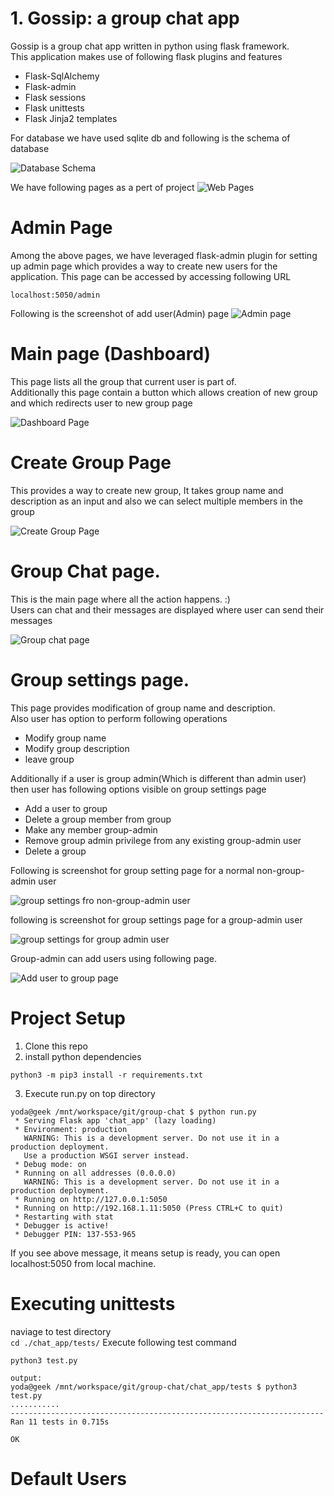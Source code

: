 # 1. Gossip: a group chat app 
Gossip is a group chat app written in python using flask framework.  
This application makes use of following flask plugins and features

- Flask-SqlAlchemy
- Flask-admin
- Flask sessions
- Flask unittests
- Flask Jinja2 templates

For database we have used sqlite db and following is the schema of database

![Database Schema](docs/img/db_schema.jpg)

We have following pages as a pert of project
![Web Pages](docs/img/Web%20Pages.jpg)

# Admin Page

Among the above pages, we have leveraged flask-admin plugin for setting up admin page which provides a way to create new users for the application.
This page can be accessed by accessing following URL 
```
localhost:5050/admin
```
Following is the screenshot of add user(Admin) page
![Admin page](docs/img/add_user_page.png)

# Main page (Dashboard)

This page lists all the group that current user is part of.  
Additionally this page contain a button which allows creation of new group and which redirects user to new group page

![Dashboard Page](docs/img/dashboard_page.png)

# Create Group Page

This provides a way to create new group, It takes group name and description as an input and also we can select multiple members in the group  

![Create Group Page](docs/img/new_group.png)

# Group Chat page.

This is the main page where all the action happens. :)  
Users can chat and their messages are displayed where user can send their messages

![Group chat page](docs/img/group_chat_page.png)

# Group settings page.

This page provides modification of group name and description.  
Also user has option to perform following operations

- Modify group name
- Modify group description
- leave group

Additionally if a user is group admin(Which is different than admin user)  
then user has following options visible on group settings page

- Add a user to group
- Delete a group member from group
- Make any member group-admin
- Remove group admin privilege from any existing group-admin user
- Delete a group

Following is screenshot for group setting page for a normal non-group-admin user

![group settings fro non-group-admin user](docs/img/group_setting_for_non_group_admin_user.png)

following is screenshot for group settings page for a group-admin user

![group settings for group admin user](docs/img/edit_group.png)

Group-admin can add users using following page.

![Add user to group page](docs/img/add_user_to_group.png)

# Project Setup

1. Clone this repo
2. install python dependencies
```
python3 -m pip3 install -r requirements.txt 
```
3. Execute run.py on top directory
```
yoda@geek /mnt/workspace/git/group-chat $ python run.py 
 * Serving Flask app 'chat_app' (lazy loading)
 * Environment: production
   WARNING: This is a development server. Do not use it in a production deployment.
   Use a production WSGI server instead.
 * Debug mode: on
 * Running on all addresses (0.0.0.0)
   WARNING: This is a development server. Do not use it in a production deployment.
 * Running on http://127.0.0.1:5050
 * Running on http://192.168.1.11:5050 (Press CTRL+C to quit)
 * Restarting with stat
 * Debugger is active!
 * Debugger PIN: 137-553-965
```
If you see above message, it means setup is ready, you can open localhost:5050 from local machine.

# Executing unittests

naviage to test directory  
```cd ./chat_app/tests/```
Execute following test command
```
python3 test.py
```
```
output:
yoda@geek /mnt/workspace/git/group-chat/chat_app/tests $ python3 test.py 
...........
----------------------------------------------------------------------
Ran 11 tests in 0.715s

OK
```

# Default Users